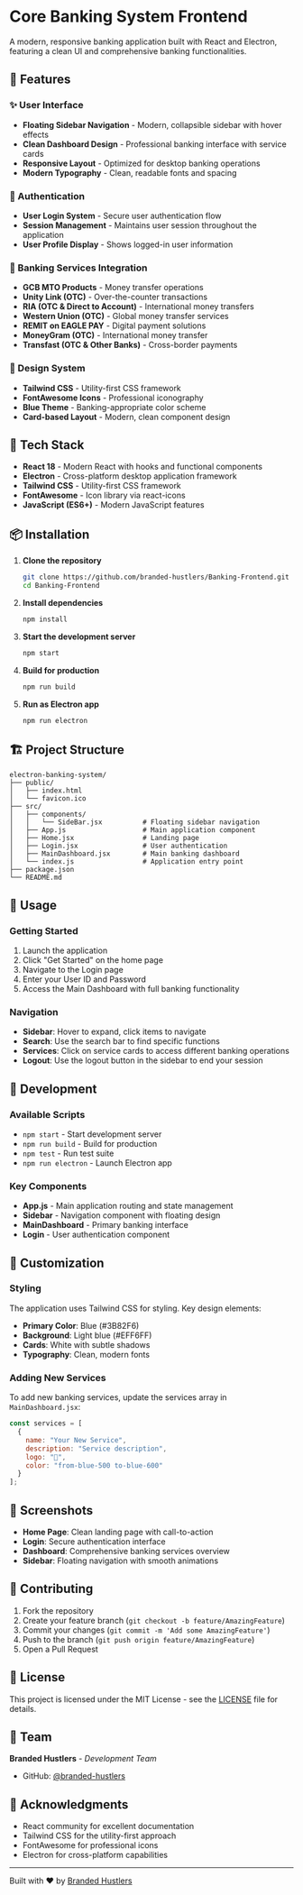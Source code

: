 # Core Banking System Frontend

A modern, responsive banking application built with React and Electron, featuring a clean UI and comprehensive banking functionalities.

## 🏦 Features

### ✨ User Interface
- **Floating Sidebar Navigation** - Modern, collapsible sidebar with hover effects
- **Clean Dashboard Design** - Professional banking interface with service cards
- **Responsive Layout** - Optimized for desktop banking operations
- **Modern Typography** - Clean, readable fonts and spacing

### 🔐 Authentication
- **User Login System** - Secure user authentication flow
- **Session Management** - Maintains user session throughout the application
- **User Profile Display** - Shows logged-in user information

### 🏪 Banking Services Integration
- **GCB MTO Products** - Money transfer operations
- **Unity Link (OTC)** - Over-the-counter transactions
- **RIA (OTC & Direct to Account)** - International money transfers
- **Western Union (OTC)** - Global money transfer services
- **REMIT on EAGLE PAY** - Digital payment solutions
- **MoneyGram (OTC)** - International money transfer
- **Transfast (OTC & Other Banks)** - Cross-border payments

### 🎨 Design System
- **Tailwind CSS** - Utility-first CSS framework
- **FontAwesome Icons** - Professional iconography
- **Blue Theme** - Banking-appropriate color scheme
- **Card-based Layout** - Modern, clean component design

## 🚀 Tech Stack

- **React 18** - Modern React with hooks and functional components
- **Electron** - Cross-platform desktop application framework
- **Tailwind CSS** - Utility-first CSS framework
- **FontAwesome** - Icon library via react-icons
- **JavaScript (ES6+)** - Modern JavaScript features

## 📦 Installation

1. **Clone the repository**
   ```bash
   git clone https://github.com/branded-hustlers/Banking-Frontend.git
   cd Banking-Frontend
   ```

2. **Install dependencies**
   ```bash
   npm install
   ```

3. **Start the development server**
   ```bash
   npm start
   ```

4. **Build for production**
   ```bash
   npm run build
   ```

5. **Run as Electron app**
   ```bash
   npm run electron
   ```

## 🏗️ Project Structure

```
electron-banking-system/
├── public/
│   ├── index.html
│   └── favicon.ico
├── src/
│   ├── components/
│   │   └── SideBar.jsx          # Floating sidebar navigation
│   ├── App.js                   # Main application component
│   ├── Home.jsx                 # Landing page
│   ├── Login.jsx                # User authentication
│   ├── MainDashboard.jsx        # Main banking dashboard
│   └── index.js                 # Application entry point
├── package.json
└── README.md
```

## 🎯 Usage

### Getting Started
1. Launch the application
2. Click "Get Started" on the home page
3. Navigate to the Login page
4. Enter your User ID and Password
5. Access the Main Dashboard with full banking functionality

### Navigation
- **Sidebar**: Hover to expand, click items to navigate
- **Search**: Use the search bar to find specific functions
- **Services**: Click on service cards to access different banking operations
- **Logout**: Use the logout button in the sidebar to end your session

## 🔧 Development

### Available Scripts
- `npm start` - Start development server
- `npm run build` - Build for production
- `npm test` - Run test suite
- `npm run electron` - Launch Electron app

### Key Components
- **App.js** - Main application routing and state management
- **Sidebar** - Navigation component with floating design
- **MainDashboard** - Primary banking interface
- **Login** - User authentication component

## 🎨 Customization

### Styling
The application uses Tailwind CSS for styling. Key design elements:
- **Primary Color**: Blue (#3B82F6)
- **Background**: Light blue (#EFF6FF)
- **Cards**: White with subtle shadows
- **Typography**: Clean, modern fonts

### Adding New Services
To add new banking services, update the services array in `MainDashboard.jsx`:

```javascript
const services = [
  {
    name: "Your New Service",
    description: "Service description",
    logo: "🏦",
    color: "from-blue-500 to-blue-600"
  }
];
```

## 📱 Screenshots

- **Home Page**: Clean landing page with call-to-action
- **Login**: Secure authentication interface
- **Dashboard**: Comprehensive banking services overview
- **Sidebar**: Floating navigation with smooth animations

## 🤝 Contributing

1. Fork the repository
2. Create your feature branch (`git checkout -b feature/AmazingFeature`)
3. Commit your changes (`git commit -m 'Add some AmazingFeature'`)
4. Push to the branch (`git push origin feature/AmazingFeature`)
5. Open a Pull Request

## 📄 License

This project is licensed under the MIT License - see the [LICENSE](LICENSE) file for details.

## 👥 Team

**Branded Hustlers** - *Development Team*
- GitHub: [@branded-hustlers](https://github.com/branded-hustlers)

## 🙏 Acknowledgments

- React community for excellent documentation
- Tailwind CSS for the utility-first approach
- FontAwesome for professional icons
- Electron for cross-platform capabilities

---

Built with ❤️ by [Branded Hustlers](https://github.com/branded-hustlers)